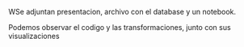 WSe adjuntan presentacion, archivo con el database y un notebook.

Podemos observar el codigo y las transformaciones, junto con sus visualizaciones 
